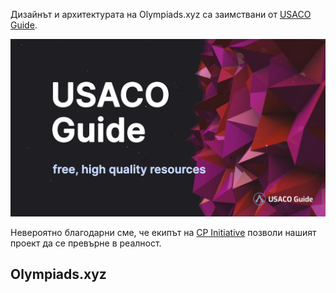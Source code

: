 Дизайнът и архитектурата на Olympiads.xyz са заимствани от [USACO Guide](https://github.com/cpinitiative/usaco-guide).

![USACO Guide](./src/assets/banner-image-big.jpg)

Невероятно благодарни сме, че екипът на [CP Initiative](https://joincpi.org) позволи нашият проект да се превърне в реалност.

## Olympiads.xyz

